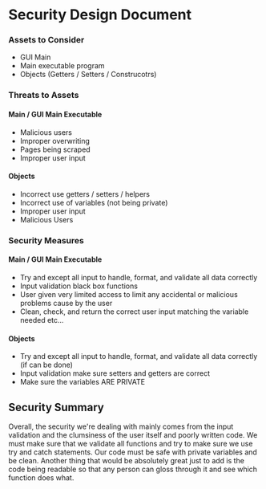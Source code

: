 # Security Design Document
### Assets to Consider
- GUI Main
- Main executable program
- Objects (Getters / Setters / Construcotrs)

### Threats to Assets
#### Main / GUI Main Executable
- Malicious users
- Improper overwriting
- Pages being scraped
- Improper user input

#### Objects
- Incorrect use getters / setters / helpers
- Incorrect use of variables (not being private)
- Improper user input
- Malicious Users

### Security Measures

#### Main / GUI Main Executable
- Try and except all input to handle, format, and validate all data correctly
- Input validation black box functions
- User given very limited access to limit any accidental or malicious problems cause by the user
- Clean, check, and return the correct user input matching the variable needed <int> <float> etc...

#### Objects
- Try and except all input to handle, format, and validate all data correctly (if can be done)
- Input validation make sure setters and getters are correct
- Make sure the variables ARE PRIVATE

## Security Summary
Overall, the security we're dealing with mainly comes from the input validation and the clumsiness of the user itself and poorly written code.
We must make sure that we validate all functions and try to make sure we use try and catch statements. 
Our code must be safe with private variables and be clean.
Another thing that would be absolutely great just to add is the code being readable so that any person can gloss through it and see which function does what.

